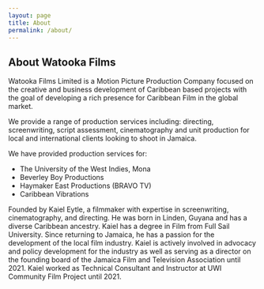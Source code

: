 ```yaml
---
layout: page
title: About
permalink: /about/
---
```

## About Watooka Films

Watooka Films Limited is a Motion Picture Production Company focused on the creative and business development of Caribbean based projects with the goal of developing a rich presence for Caribbean Film in the global market. 

We provide a range of production services including: directing, screenwriting, script assessment, cinematography and unit production for local and international clients looking to shoot in Jamaica.

We have provided production services for:
- The University of the West Indies, Mona
- Beverley Boy Productions
- Haymaker East Productions (BRAVO TV)
- Caribbean Vibrations

Founded by Kaiel Eytle, a filmmaker with expertise in screenwriting, cinematography, and directing. He was born in Linden, Guyana and has a diverse Caribbean ancestry. Kaiel has a degree in Film from Full Sail University. Since returning to Jamaica, he has a passion for the development of the local film industry. Kaiel is actively involved in advocacy and policy development for the industry as well as serving as a director on the founding board of the Jamaica Film and Television Association until 2021. Kaiel worked as Technical Consultant and Instructor at UWI Community Film Project until 2021.
